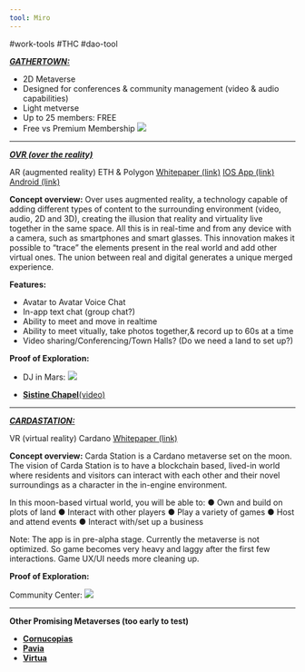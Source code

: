 ```yaml
---
tool: Miro
---
```

#work-tools #THC #dao-tool 

[***GATHERTOWN:*** ](https://www.gather.town/)
* 2D Metaverse
* Designed for conferences & community management (video & audio capabilities)
* Light metverse
* Up to 25 members: FREE
* Free vs Premium Membership
![](https://i.imgur.com/JpOkUFZ.png)



-------
[***OVR (over the reality)***](https://www.overthereality.ai/)

AR (augmented reality)
ETH & Polygon
[Whitepaper (link)](https://docs.overthereality.ai/over-whitepaper//)
[IOS App (link)](https://apps.apple.com/us/app/over-over-the-reality/id1463400310/)
[Android (link)](https://play.google.com/store/apps/details?id=com.gezapp.ovr&hl=en&gl=US/) 

**Concept overview:**
Over uses augmented reality, a technology capable of adding different types of content to the surrounding environment (video, audio, 2D and 3D), creating the illusion that reality and virtuality live together in the same space. All this is in real-time and from any device with a camera, such as smartphones and smart glasses. This innovation makes it possible to “trace” the elements present in the real world and add other virtual ones. The union between real and digital generates a unique merged experience.

**Features:**
* Avatar to Avatar Voice Chat
* In-app text chat (group chat?)
* Ability to meet and move in realtime
* Ability to meet vitually, take photos together,& record up to 60s at a time
* Video sharing/Conferencing/Town Halls? (Do we need a land to set up?)

**Proof of Exploration:**

* DJ in Mars:
![](https://i.imgur.com/2qUB6ST.jpg)

* [**Sistine Chapel**(video)](https://drive.google.com/file/d/1mtdtRBs4EOlCyfqEZUDMyIYBDxnzoOfY/view?usp=sharing/)

-----


[***CARDASTATION:***](https://www.cardastation.com)

VR (virtual reality)
Cardano
[Whitepaper (link)](https://3366648650-files.gitbook.io/~/files/v0/b/gitbook-x-prod.appspot.com/o/spaces%2Fs3Y7SIgzAGo9m12yampc%2Fuploads%2FGpZWCxw5h72jarg5arYx%2FCarda%20Station%20Litepaper%20(4).pdf?alt=media&token=a2a8da4b-5fc9-4f63-adc3-9587d4a5d580)

**Concept overview:**
Carda Station is a Cardano metaverse set on the moon. The vision of Carda Station is to have a blockchain based, lived-in world where residents and visitors can interact with each other and their novel surroundings as a character in the in-engine environment. 

In this moon-based virtual world, you will be able to:
● Own and build on plots of land
● Interact with other players 
● Play a variety of games
● Host and attend events
● Interact with/set up a business

Note:
The app is in pre-alpha stage.
Currently the metaverse is not optimized. So game becomes very heavy and laggy after the first few interactions. Game UX/UI needs more cleaning up.

**Proof of Exploration:**

Community Center:
![](https://i.imgur.com/h8nakyg.jpg)

-----

**Other Promising Metaverses (too early to test)**
* [**Cornucopias**](https://www.cornucopias.io)
* [**Pavia**](https://www.pavia.io)
* [**Virtua**](https://virtua.com)























